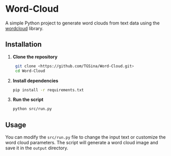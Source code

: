 # Word-Cloud

A simple Python project to generate word clouds from text data using the [wordcloud](https://github.com/amueller/word_cloud) library.

## Installation

1. **Clone the repository**

   ```sh
    git clone <https://github.com/TGSina/Word-Cloud.git>
    cd Word-Cloud
    ```

2. **Install dependencies**

   ```sh
   pip install -r requirements.txt
   ```

3. **Run the script**

   ```sh
   python src/run.py
   ```

## Usage

You can modify the `src/run.py` file to change the input text or customize the word cloud parameters. The script will generate a word cloud image and save it in the `output` directory.

